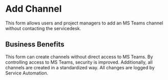 # Add Channel

This form allows users and project managers to add an MS Teams channel without contacting the servicedesk.

## Business Benefits

This form can create channels without direct access to MS Teams. By controlling access to MS Teams, security is improved. Additionally, all channels are created in a standardized way. All changes are logged by Service Automation.
